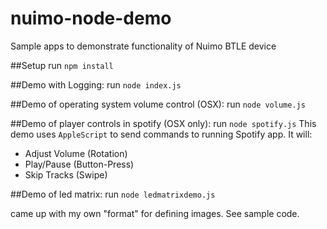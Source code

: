 # nuimo-node-demo
Sample apps to demonstrate functionality of Nuimo BTLE device

##Setup
run `npm install` 

##Demo with Logging:
run `node index.js`

##Demo of operating system volume control (OSX):
run `node volume.js`

##Demo of player controls in spotify (OSX only):
run `node spotify.js`
This demo uses `AppleScript` to send commands to running Spotify app. It will:
 - Adjust Volume (Rotation)
 - Play/Pause (Button-Press)
 - Skip Tracks (Swipe)

##Demo of led matrix:
run `node ledmatrixdemo.js`

came up with my own "format" for defining images. See sample code.